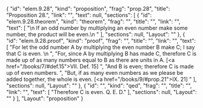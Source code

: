{
  "id": "elem.9.28",
  "kind": "proposition",
  "frag": "prop.28",
  "title": "Proposition 28.",
  "link": "",
  "text": null,
  "sections": [
    {
      "id": "elem.9.28.theorem",
      "kind": "theorem",
      "frag": "",
      "title": "",
      "link": "",
      "text": [
        "\n       If an odd number by multiplying an even number make some number, the product will be even.\n      "
      ],
      "sections": null,
      "Layout": ""
    },
    {
      "id": "elem.9.28.proof",
      "kind": "proof",
      "frag": "",
      "title": "",
      "link": "",
      "text": [
        "For let the odd number A by multiplying the even number B make C; I say that C is even. \n      ",
        "For, since A by multiplying B has made C, therefore C is made up of as many numbers equal to B as there are units in A. [<a href=\"/books/7/#def.15\">VII. Def. 15</a>] ",
        "And B is even; therefore C is made up of even numbers. ",
        "But, if as many even numbers as we please be added together, the whole is even. [<a href=\"/books/9/#prop.21\">IX. 21</a>] "
      ],
      "sections": null,
      "Layout": ""
    },
    {
      "id": "",
      "kind": "qed",
      "frag": "",
      "title": "",
      "link": "",
      "text": [
        "Therefore C is even. Q. E. D."
      ],
      "sections": null,
      "Layout": ""
    }
  ],
  "Layout": "proposition"
}
